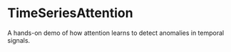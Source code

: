 # TimeSeriesAttention
A hands-on demo of how attention learns to detect anomalies in temporal signals.
